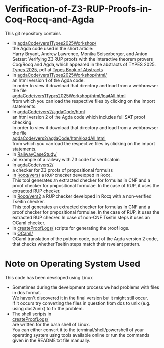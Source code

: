 # Verification-of-Z3-RUP-Proofs-in-Coq-Rocq-and-Agda
This git repository contains
- In 
  [agdaCode/vers1Types2025Workshop/](agdaCode/vers1Types2025Workshop/)<br>
  the Agda code used in the short article:<br>
  Harry Bryant, Andrew Lawrence, Monika Seisenberger, and Anton Setzer: Verifying Z3 RUP proofs with the interactive theorem provers Coq/Rocq and Agda, which appeared in the abstracts of TYPES 2025. [Types 2025](https://msp.cis.strath.ac.uk/types2025/), pdf at [Types Book of Abstracts](https://msp.cis.strath.ac.uk/types2025/TYPES2025-book-of-abstracts.pdf)
- In
  [agdaCode/vers1Types2025Workshop/html/](agdaCode/vers1Types2025Workshop/html/)<br>
  an html version 1 of the Agda code.<br>
  In order to view it download that directory and load from a webbrowser the file<br>
  [agdaCode/vers1Types2025Workshop/html/loadAll.html](agdaCode/vers1Types2025Workshop/html/loadAll.html) <br>
  from which you can load the respective files by clicking on the import statements.
- In
  [agdaCode/vers2/agdaCode/html](agdaCode/vers2/agdaCode/html)<br>
  an html version 2 of the Agda code which includes full SAT proof checking.<br>
  In order to view it download that directory and load from a webbrowser the file<br>
  [agdaCode/vers2/agdaCode/html/loadAll.html](agdaCode/vers2/agdaCode/html/loadAll.html)<br>
  from which you can load the respective files by clicking on the import statements.
- In
  [RailwayCaseStudy/](RailwayCaseStudy/)<br>
  an example of a railway with Z3 code for verificatoin
- In
  [agdaCode/vers2/](agdaCode/vers2/)<br>
  a checker for Z3 proofs of propositional formulas
- In
  [Rocq/vers1](Rocq/vers1) a RUP checker developed in Rocq.<br>
  This tool generates an extracted checker for formulas in CNF and a proof checker for propositional formulae. In the case of RUP, it uses the extracted RUP checker.
- In
  [Rocq/vers2](Rocq/vers2) a RUP checker developed in Rocq with a non-verified Tseitin checker.<br>
  This tool generates an extracted checker for formulas in CNF and a proof checker for propositional formulae. In the case of RUP, it uses the extracted RUP checker.
  In case of non-CNF Tseitin steps it uses an OCaml checker.
- In
  [createProofLogs/](createProofLogs/) scripts for generating the proof logs.
- In
  [OCaml/](https://github.com/HarryBryant99/Verification-of-Z3-RUP-Proofs-in-Coq-Rocq-and-Agda/tree/809f89e22c22cee607fcdef3ad49b192c350bb4a/OCaml)<br>
  OCaml translation of the python code, part of the Agda version 2 code, that checks whether Tseitin steps match their revelant pattern.


# Note on Operating System Used
This code has been developed using Linux
- Sometimes during the development process we had problems with files in dos format.<br>
  We haven't discovered it in the final version but it might still occur.<br>
  If it occurs try converting the files in question from dos to unix (e.g. using dos2unix) to fix the problem.
- The shell scripts in<br>
  [createProofLogs/](createProofLogs/)<br>
  are written for the bash shell of Linux.<br>
  You can either convert it to the terminal/shell/powershell
  of your operating system using tools available online
  or run the commands given in the README.txt file manually.
